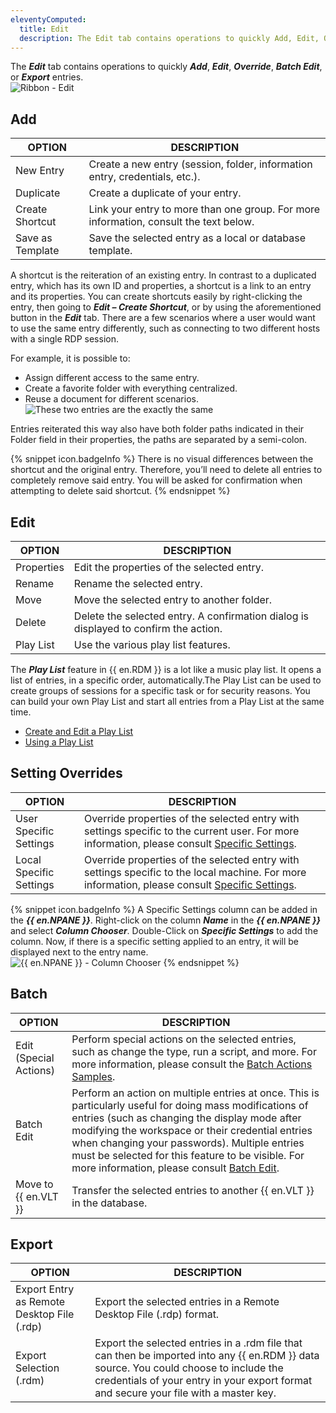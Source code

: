 ```yaml
---
eleventyComputed:
  title: Edit
  description: The Edit tab contains operations to quickly Add, Edit, Override, Batch Edit, or Export entries.  
---
```

The ***Edit*** tab contains operations to quickly ***Add***, ***Edit***, ***Override***, ***Batch Edit***, or ***Export*** entries.  
![Ribbon - Edit](https://webdevolutions.azureedge.net/docs/en/rdm/windows/clip10207.png) 

## Add 

| OPTION          | DESCRIPTION                                                             |
|-----------------|-------------------------------------------------------------------------|
| New Entry       | Create a new entry (session, folder, information entry, credentials, etc.). |
| Duplicate       | Create a duplicate of your entry.                                       |
| Create Shortcut | Link your entry to more than one group. For more information, consult the text below. |
| Save as Template| Save the selected entry as a local or database template.                |


A shortcut is the reiteration of an existing entry. In contrast to a duplicated entry, which has its own ID and properties, a shortcut is a link to an entry and its properties. You can create shortcuts easily by right-clicking the entry, then going to ***Edit – Create Shortcut***, or by using the aforementioned button in the ***Edit*** tab. There are a few scenarios where a user would want to use the same entry differently, such as connecting to two different hosts with a single RDP session.  

For example, it is possible to:  

* Assign different access to the same entry. 
* Create a favorite folder with everything centralized. 
* Reuse a document for different scenarios.  
![These two entries are the exactly the same](https://webdevolutions.azureedge.net/docs/en/rdm/windows/clip10209.png) 

Entries reiterated this way also have both folder paths indicated in their Folder field in their properties, the paths are separated by a semi-colon. 

{% snippet icon.badgeInfo %} 
There is no visual differences between the shortcut and the original entry. Therefore, you’ll need to delete all entries to completely remove said entry. You will be asked for confirmation when attempting to delete said shortcut. 
{% endsnippet %}
 
## Edit 

| OPTION     | DESCRIPTION                                                                 |
|------------|-----------------------------------------------------------------------------|
| Properties | Edit the properties of the selected entry.                                  |
| Rename     | Rename the selected entry.                                                  |
| Move       | Move the selected entry to another folder.                                  |
| Delete     | Delete the selected entry. A confirmation dialog is displayed to confirm the action. |
| Play List  | Use the various play list features.                                         |

The ***Play List*** feature in {{ en.RDM }} is a lot like a music play list. It opens a list of entries, in a specific order, automatically.The Play List can be used to create groups of sessions for a specific task or for security reasons. You can build your own Play List and start all entries from a Play List at the same time.  

* [Create and Edit a Play List](/rdm/windows/commands/edit/edit/play-list/play-list-actions/) 
* [Using a Play List](/rdm/windows/commands/edit/edit/play-list/play-list-management/) 

## Setting Overrides 

| OPTION     | DESCRIPTION                                                                 |
|------------|-----------------------------------------------------------------------------|
| User Specific Settings  | Override properties of the selected entry with settings specific to the current user. For more information, please consult [Specific Settings](/rdm/windows/commands/edit/setting-overrides/specific-settings/). |
| Local Specific Settings | Override properties of the selected entry with settings specific to the local machine. For more information, please consult [Specific Settings](/rdm/windows/commands/edit/setting-overrides/specific-settings/). |


{% snippet icon.badgeInfo %} 
A Specific Settings column can be added in the ***{{ en.NPANE }}***. Right-click on the column ***Name*** in the ***{{ en.NPANE }}*** and select ***Column Chooser***. Double-Click on ***Specific Settings*** to add the column. Now, if there is a specific setting applied to an entry, it will be displayed next to the entry name.  
![{{ en.NPANE }} - Column Chooser](https://webdevolutions.azureedge.net/docs/en/rdm/windows/SpecificSettingsColumnChooser.png) 
{% endsnippet %}
 
## Batch 

| OPTION     | DESCRIPTION                                                                 |
|------------|-----------------------------------------------------------------------------|
| Edit (Special Actions) | Perform special actions on the selected entries, such as change the type, run a script, and more. For more information, please consult the [Batch Actions Samples](/rdm/windows/powershell-scripting/custom-powershell-commands/batch-actions-samples/).                                                                   |
| Batch Edit           | Perform an action on multiple entries at once. This is particularly useful for doing mass modifications of entries (such as changing the display mode after modifying the workspace or their credential entries when changing your passwords). Multiple entries must be selected for this feature to be visible. For more information, please consult [Batch Edit](/rdm/windows/commands/edit/batch/batch-edit/). |
| Move to {{ en.VLT }} | Transfer the selected entries to another {{ en.VLT }} in the database.|


## Export 

| OPTION     | DESCRIPTION                                                                 |
|------------|-----------------------------------------------------------------------------|
| Export Entry as Remote Desktop File (.rdp) | Export the selected entries in a Remote Desktop File (.rdp) format.                                                                                    |
| Export Selection (.rdm)              | Export the selected entries in a .rdm file that can then be imported into any {{ en.RDM }} data source. You could choose to include the credentials of your entry in your export format and secure your file with a master key. |

